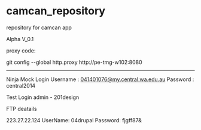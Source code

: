 camcan_repository
=================

repository for camcan app

Alpha V_0.1  

proxy code:

git config --global http.proxy http://pe-tmg-w102:8080

------------------------------------------------------
Ninja Mock Login
Username : 041401076@my.central.wa.edu.au
Password : central2014


Test Login
admin - 201design

FTP deatails

223.27.22.124
UserName: 04drupal
Password: fjgff87&